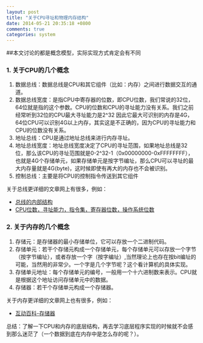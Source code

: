 ```yaml
---
layout: post
title: "关于CPU寻址和物理内存结构"
date: 2014-05-21 20:35:18 +0800
comments: true
categories: system
---
```

##本文讨论的都是概念模型，实际实现方式肯定会有不同
### 1. 关于CPU的几个概念
1. 数据总线：数据总线是CPU和其它组件（比如：内存）之间进行数据交互的通道。  
2. 数据总线宽度：是指CPU中寄存器的位数，即CPU位数，我们常说的32位，64位就是指的这个参数。CPU的位数和CPU的寻址能力没有关系。我们之前经常听到32位的CPU最大寻址能力是2^32 因此它最大可识别的内存是4G，64位CPU可以识别4G以上内存，其实这是不正确的，因为CPU的寻址能力和CPU的位数没有关系。  
3. 地址总线：CPU是通过地址总线来进行内存寻址。  
4. 地址总线宽度：地址总线宽度决定了CPU的寻址范围，如果地址总线是32位，那么该CPU的寻址范围就是0-2^32-1（0x00000000-0xFFFFFFFF），也就是4G个存储单元，如果存储单元是按字节编址，那么CPU可以寻址的最大内存量就是4G(byte)，这时候即使有再大的内存也不会被识别。  
5. 控制总线：主要是将CPU的控制指令传送到其它组件 

关于总线更详细的文章网上有很多，例如：  

* [总线的内部结构](http://share.onlinesjtu.com/mod/tab/view.php?id=253)  
* [CPU位数，寻址能力，指令集，寄存器位数，操作系统位数](http://my.oschina.net/u/158589/blog/70813)  

### 2. 关于内存的几个概念
1. 存储元：是存储器的最小存储单位，它可以存放一个二进制代码。
2. 存储单元：若干个存储元构成一个存储单元，每个存储单元可以存放一个字节（按字节编址），或者存放一个字（按字编址）,当然理论上也存在按bit编址的可能，当然用的非常少。一个字是几个字节呢？这个看计算机的具体实现。
3. 存储单元地址：每个存储单元的编号，一般用一个十六进制数来表示。CPU就是根据这个地址访问存储单元中的数据。
4. 存储器：若干个存储单元构成一个存储器。

关于内存更详细的文章网上也有很多，例如：  

* [互动百科-存储器](http://www.baike.com/wiki/%E5%AD%98%E5%82%A8%E5%99%A8)  

总结：了解一下CPU和内存的底层结构，再去学习底层程序实现的时候就不会感到那么迷茫了（一个数据到底在内存中是怎么存的呢？）。
